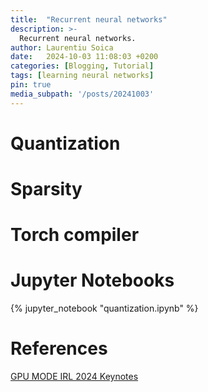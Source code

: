 ```yaml
---
title:  "Recurrent neural networks"
description: >-
  Recurrent neural networks.
author: Laurentiu Soica
date:   2024-10-03 11:08:03 +0200
categories: [Blogging, Tutorial]
tags: [learning neural networks]
pin: true
media_subpath: '/posts/20241003'
---
```


# Quantization

# Sparsity

# Torch compiler

# Jupyter Notebooks

{% jupyter_notebook "quantization.ipynb" %}

# References

[GPU MODE IRL 2024 Keynotes](https://www.youtube.com/watch?v=FH5wiwOyPX4&ab_channel=GPUMODE)